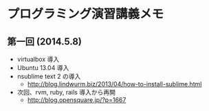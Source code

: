 プログラミング演習講義メモ
=========================

## 第一回 (2014.5.8)

- virtualbox 導入
- Ubuntu 13.04 導入
- nsublime text 2 の導入
  - http://blog.lindwurm.biz/2013/04/how-to-install-sublime.html
- 次回、rvm, ruby, rails 導入から再開
  - http://blog.opensquare.jp/?p=1667
